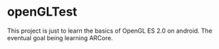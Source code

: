 # openGLTest

This project is just to learn the basics of OpenGL ES 2.0 on android. 
The eventual goal being learning ARCore.
